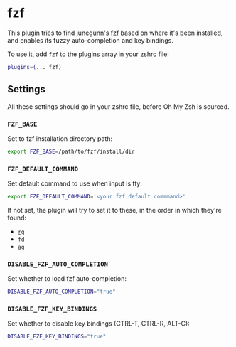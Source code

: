 # fzf

This plugin tries to find [junegunn's fzf](https://github.com/junegunn/fzf) based on where
it's been installed, and enables its fuzzy auto-completion and key bindings.

To use it, add `fzf` to the plugins array in your zshrc file:

```zsh
plugins=(... fzf)
```

## Settings

All these settings should go in your zshrc file, before Oh My Zsh is sourced.

### `FZF_BASE`

Set to fzf installation directory path:

```zsh
export FZF_BASE=/path/to/fzf/install/dir
```

### `FZF_DEFAULT_COMMAND`

Set default command to use when input is tty:

```zsh
export FZF_DEFAULT_COMMAND='<your fzf default commmand>'
```

If not set, the plugin will try to set it to these, in the order in which they're found:

- [`rg`](https://github.com/BurntSushi/ripgrep)
- [`fd`](https://github.com/sharkdp/fd)
- [`ag`](https://github.com/ggreer/the_silver_searcher)

### `DISABLE_FZF_AUTO_COMPLETION`

Set whether to load fzf auto-completion:

```zsh
DISABLE_FZF_AUTO_COMPLETION="true"
```

### `DISABLE_FZF_KEY_BINDINGS`

Set whether to disable key bindings (CTRL-T, CTRL-R, ALT-C):

```zsh
DISABLE_FZF_KEY_BINDINGS="true"
```
